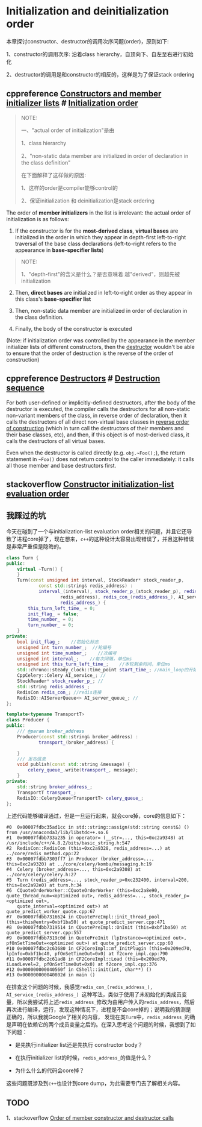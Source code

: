 # Initialization and deinitialization order 

本章探讨constructor、destructor的调用次序问题(order)，原则如下:

1、constructor的调用次序: 沿着class hierarchy，自顶向下、自左至右进行初始化

2、destructor的调用是和constructor的相反的，这样是为了保证stack ordering

## cppreference [Constructors and member initializer lists](https://en.cppreference.com/w/cpp/language/initializer_list) # [Initialization order](https://en.cppreference.com/w/cpp/language/constructor#Initialization_order)

> NOTE: 
>
> 一、"actual order of initialization"是由
>
> 1、class hierarchy
>
> 2、"non-static data member are initialized in order of declaration in the class definition"
>
> 
>
> 在下面解释了这样做的原因:
>
> 1、这样的order是compiler能够control的
>
> 2、保证initialization 和 deinitialization是stack ordering

The order of **member initializers** in the list is irrelevant: the actual order of initialization is as follows:

1) If the constructor is for the **most-derived class**, **virtual bases** are initialized in the order in which they appear in depth-first left-to-right traversal of the base class declarations (left-to-right refers to the appearance in **base-specifier lists**)

> NOTE: 
>
> 1、"depth-first"的含义是什么？是否意味着 越"derived"，则越先被initialization

2) Then, **direct bases** are initialized in left-to-right order as they appear in this class's **base-specifier list**

3) Then, non-static data member are initialized in order of declaration in the class definition.

4) Finally, the body of the constructor is executed

(Note: if initialization order was controlled by the appearance in the member initializer lists of different constructors, then the [destructor](https://en.cppreference.com/w/cpp/language/destructor) wouldn't be able to ensure that the order of destruction is the reverse of the order of construction)



## cppreference [Destructors](https://en.cppreference.com/w/cpp/language/destructor) # [Destruction sequence](https://en.cppreference.com/w/cpp/language/destructor#Destruction_sequence)

For both user-defined or implicitly-defined destructors, after the body of the destructor is executed, the compiler calls the destructors for all non-static non-variant members of the class, in reverse order of declaration, then it calls the destructors of all direct non-virtual base classes in [reverse order of construction](https://en.cppreference.com/w/cpp/language/initializer_list#Initialization_order) (which in turn call the destructors of their members and their base classes, etc), and then, if this object is of most-derived class, it calls the destructors of all virtual bases.

Even when the destructor is called directly (e.g. `obj.~Foo();`), the return statement in `~Foo()` does not return control to the caller immediately: it calls all those member and base destructors first.







## stackoverflow [Constructor initialization-list evaluation order](https://stackoverflow.com/questions/1242830/constructor-initialization-list-evaluation-order)





## 我踩过的坑

今天在碰到了一个与initialization-list evaluation order相关的问题，并且它还导致了进程core掉了，现在想来，`c++`的这种设计太容易出现错误了，并且这种错误是非常严重但是隐晦的。

```c++
class Turn {
public:
	virtual ~Turn() {
	}
	Turn(const unsigned int interval, StockReader* stock_reader_p,
			const std::string& redis_address) :
			interval_(interval), stock_reader_p_(stock_reader_p), redis_address_(
					redis_address), redis_con_(redis_address_), AI_service_(
					redis_address_) {
		this_turn_left_time_ = 0;
		init_flag_ = false;
		time_number_ = 0;
		turn_number_ = 0;
	}
private:
	bool init_flag_;	//初始化标志
	unsigned int turn_number_;	//轮编号
	unsigned int time_number_;    //次编号
	unsigned int interval_;    //每次间隔，单位ms
	unsigned int this_turn_left_time_;    //本轮剩余时间，单位ms
	std::chrono::steady_clock::time_point start_time_; //main_loop的开始时间点
	CppCelery::Celery AI_service_; //
	StockReader* stock_reader_p_; //
	std::string redis_address_;
	RedisCon redis_con_; //redis连接
	RedisIO::AIServerQueue<> AI_server_queue_; //
};
```

```c++
template<typename TransportT>
class Producer {
public:
	/// @param broker_address
	Producer(const std::string& broker_address) :
			transport_(broker_address) {

	}
	/// 发布信息
	void publish(const std::string &message) {
		celery_queue_.write(transport_, message);
	}
private:
	std::string broker_address_;
	TransportT transport_;
	RedisIO::CeleryQueue<TransportT> celery_queue_;
};
```



上述代码能够编译通过，但是一旦运行起来，就会core掉，core的信息如下：

```
#0  0x00007fdbc35ad1cc in std::string::assign(std::string const&) () from /usr/anaconda3/lib/libstdc++.so.6
#1  0x00007fdbb733a235 in operator= (__str=..., this=0xc2a9348) at /usr/include/c++/4.8.2/bits/basic_string.h:547
#2  RedisCon::RedisCon (this=0xc2a9328, redis_address=...) at ../core/redis_method.cpp:22
#3  0x00007fdbb7303ff7 in Producer (broker_address=..., this=0xc2a9320) at ../core/celery/kombu/messaging.h:19
#4  Celery (broker_address=..., this=0xc2a9308) at ../core/celery/celery.h:27
#5  Turn (redis_address=..., stock_reader_p=0xc232400, interval=200, this=0xc2a92e0) at turn.h:34
#6  CQuoteOrderWorker::CQuoteOrderWorker (this=0xc2a8e90, quote_thread_num=<optimized out>, redis_address=..., stock_reader_p=<optimized out>, 
    quote_interval=<optimized out>) at quote_predict_worker_quote.cpp:67
#7  0x00007fdbb7316624 in CQuotePreImpl::init_thread_pool (this=this@entry=0xbf1ba50) at quote_predict_server.cpp:471
#8  0x00007fdbb7319514 in CQuotePreImpl::OnInit (this=0xbf1ba50) at quote_predict_server.cpp:557
#9  0x00007fdbb7319c0d in QuotePreInit (lpInstance=<optimized out>, pfOnSetTimeOut=<optimized out>) at quote_predict_server.cpp:60
#10 0x00007fdbc2c63680 in CF2CoreImpl::mf_InitPlugin (this=0x209ed70, lpInfo=0xbf1bc40, pfOnSetTimeOut=0x0) at f2core_impl.cpp:790
#11 0x00007fdbc2c61ad8 in CF2CoreImpl::Load (this=0x209ed70, iLoadLevel=2, pfOnSetTimeOut=0x0) at f2core_impl.cpp:376
#12 0x000000000040560f in CShell::init(int, char**) ()
#13 0x000000000040802d in main ()

```

在排查这个问题的时候，我感觉`redis_con_(redis_address_), AI_service_(redis_address_) `这种写法，类似于使用了未初始化的类成员变量，所以我尝试将上述`redis_address_`修改为由用户传入的`redis_address`，然后再次进行编译，运行，发现这种情况下，进程是不会core掉的；说明我的猜测是正确的，所以我就Google了相关的内容， 发现在类`Turn`中，`redis_address_`的确是声明在依赖它的两个成员变量之后的。在深入思考这个问题的时候，我想到了如下问题：

- 是先执行initializer list还是先执行 constructor body？
- 在执行initializer list的时候，`redis_address_`的值是什么？

- 为什么什么的代码会core掉？

这些问题既涉及到`c++`也设计到core dump，为此需要专门去了解相关内容。

## TODO



1、stackoverflow [Order of member constructor and destructor calls  ](https://stackoverflow.com/questions/2254263/order-of-member-constructor-and-destructor-calls  )

